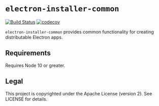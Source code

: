 # `electron-installer-common`

[![Build Status](https://github.com/electron-userland/electron-installer-common/workflows/CI/badge.svg)](https://github.com/electron-userland/electron-installer-common/actions?query=workflow:CI)
[![codecov](https://codecov.io/gh/electron-userland/electron-installer-common/branch/master/graph/badge.svg)](https://codecov.io/gh/electron-userland/electron-installer-common)

`electron-installer-common` provides common functionality for creating distributable Electron apps.

## Requirements

Requires Node 10 or greater.

## Legal

This project is copyrighted under the Apache License (version 2). See LICENSE for details.

